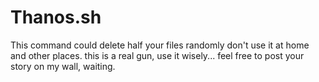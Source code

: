 # Thanos.sh
This command could delete half your files randomly
don't use it at home and other places. this is a real gun, use it wisely... 
feel free to post your story on my wall, waiting.
